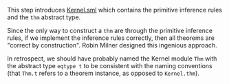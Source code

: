 This step introduces [Kernel.sml](Kernel.sml) which contains the
primitive inference rules and the `thm` abstract type.

Since the only way to construct a `thm` are through the primitive
inference rules, if we implement the inference rules correctly, then
all theorems are "correct by construction". Robin Milner designed this
ingenious approach.

In retrospect, we should have probably named the Kernel module `Thm`
with the abstract type `eqtype t` to be consistent with the naming
conventions (that `Thm.t` refers to a theorem instance, as opposed to
`Kernel.thm`).

